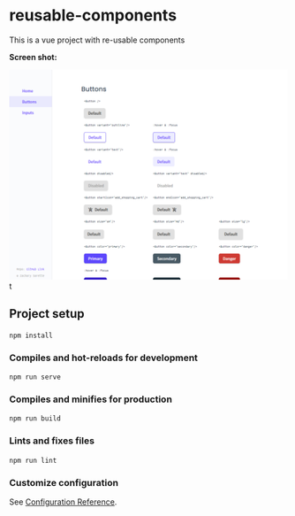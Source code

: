 # reusable-components

This is a vue project with re-usable components

__Screen shot:__


![A screenshot of reusable components ](./screenshot.png)t

## Project setup
```
npm install
```

### Compiles and hot-reloads for development
```
npm run serve
```

### Compiles and minifies for production
```
npm run build
```

### Lints and fixes files
```
npm run lint
```

### Customize configuration
See [Configuration Reference](https://cli.vuejs.org/config/).
